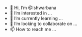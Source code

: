 - 👋 Hi, I’m @Ishwarbana
- 👀 I’m interested in ...
- 🌱 I’m currently learning ...
- 💞️ I’m looking to collaborate on ...
- 📫 How to reach me ...

<!---
Ishwarbana/Ishwarbana is a ✨ special ✨ repository because its `README.md` (this file) appears on your GitHub profile.
You can click the Preview link to take a look at your changes.
--->
